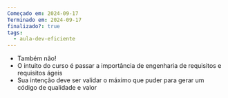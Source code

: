 ```yaml
---
Começado em: 2024-09-17
Terminado em: 2024-09-17
finalizado?: true
tags:
  - aula-dev-eficiente
---
```

- Também não!
- O intuito do curso é passar a importância de engenharia de requisitos e requisitos ágeis 
- Sua intenção deve ser validar o máximo que puder para gerar um código de qualidade e valor 
